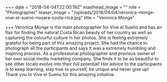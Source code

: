 +++
date = "2018-04-04T22:00:18Z"
masthead_image = ""
role = "Photographer"
teaser_image = "/uploads/2018/04/04/veronica-monge-vive-el-sueno-nosara-costa-rica.jpg"
title = "Veronica Monge"

+++
Veronica Monge is the main photographer for Vive el Sueño and has an flair for finding the natural Costa Rican beauty of her country as well as capturing the colourful culture in her photos. She is feeling extremely grateful for being part of this amazing project. She had the chance to photograph all the participants and says it was a extremely humbling and inspiring process. As a professional photographer and previous owner of her own social media marketing company. She finds it to be so beautiful to see other locals evolve into their full potential! Her advice to the participants is to keep learning, stay true to yourself, be unique and never give up! Thank you to Vive el Sueno for this amazing initiative.